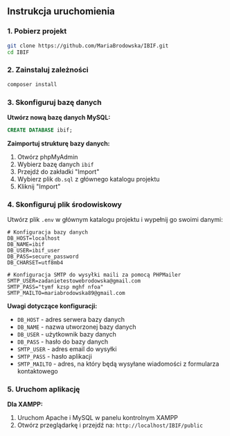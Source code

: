 ## Instrukcja uruchomienia

### 1. Pobierz projekt
```bash
git clone https://github.com/MariaBrodowska/IBIF.git
cd IBIF
```

### 2. Zainstaluj zależności
```bash
composer install
```

### 3. Skonfiguruj bazę danych

**Utwórz nową bazę danych MySQL:**
```sql
CREATE DATABASE ibif;
```

**Zaimportuj strukturę bazy danych:**
1. Otwórz phpMyAdmin
2. Wybierz bazę danych `ibif`
3. Przejdź do zakładki "Import"
4. Wybierz plik `db.sql` z głównego katalogu projektu
5. Kliknij "Import"

### 4. Skonfiguruj plik środowiskowy

Utwórz plik `.env` w głównym katalogu projektu i wypełnij go swoimi danymi:

```env
# Konfiguracja bazy danych
DB_HOST=localhost
DB_NAME=ibif
DB_USER=ibif_user
DB_PASS=secure_password
DB_CHARSET=utf8mb4

# Konfiguracja SMTP do wysyłki maili za pomocą PHPMailer
SMTP_USER=zadanietestowebrodowska@gmail.com
SMTP_PASS="tymf kzsp mghf nfoa"
SMTP_MAILTO=mariabrodowska89@gmail.com
```

**Uwagi dotyczące konfiguracji:**
- `DB_HOST` - adres serwera bazy danych
- `DB_NAME` - nazwa utworzonej bazy danych
- `DB_USER` - użytkownik bazy danych
- `DB_PASS` - hasło do bazy danych
- `SMTP_USER` - adres email do wysyłki
- `SMTP_PASS` - hasło aplikacji
- `SMTP_MAILTO` - adres, na który będą wysyłane wiadomości z formularza kontaktowego

### 5. Uruchom aplikację

**Dla XAMPP:**
1. Uruchom Apache i MySQL w panelu kontrolnym XAMPP
2. Otwórz przeglądarkę i przejdź na: `http://localhost/IBIF/public`
